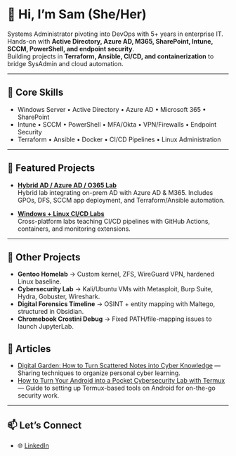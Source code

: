# 👋 Hi, I’m Sam (She/Her)  

Systems Administrator pivoting into DevOps with 5+ years in enterprise IT.  
Hands-on with **Active Directory, Azure AD, M365, SharePoint, Intune, SCCM, PowerShell, and endpoint security**.  
Building projects in **Terraform, Ansible, CI/CD, and containerization** to bridge SysAdmin and cloud automation.  

---

## 🔧 Core Skills
- Windows Server • Active Directory • Azure AD • Microsoft 365 • SharePoint  
- Intune • SCCM • PowerShell • MFA/Okta • VPN/Firewalls • Endpoint Security  
- Terraform • Ansible • Docker • CI/CD Pipelines • Linux Administration  

---

## 📂 Featured Projects
- **[Hybrid AD / Azure AD / O365 Lab](https://github.com/iplaycomputer/hybrid-ad-azure-lab)**  
  Hybrid lab integrating on-prem AD with Azure AD & M365. Includes GPOs, DFS, SCCM app deployment, and Terraform/Ansible automation.  

- **[Windows + Linux CI/CD Labs](https://github.com/iplaycomputer/Platform-Building-Blocks-Windows-Linux-CI-CD-Labs)**  
  Cross-platform labs teaching CI/CD pipelines with GitHub Actions, containers, and monitoring extensions.  

---

## 🧪 Other Projects
- **Gentoo Homelab** → Custom kernel, ZFS, WireGuard VPN, hardened Linux baseline.  
- **Cybersecurity Lab** → Kali/Ubuntu VMs with Metasploit, Burp Suite, Hydra, Gobuster, Wireshark.  
- **Digital Forensics Timeline** → OSINT + entity mapping with Maltego, structured in Obsidian.  
- **Chromebook Crostini Debug** → Fixed PATH/file-mapping issues to launch JupyterLab.

## 📝 Articles  
- [Digital Garden: How to Turn Scattered Notes into Cyber Knowledge](https://www.linkedin.com/pulse/digital-garden-how-turn-scattered-notes-cyber-knowledge-sam-tindle-ew45e/) — Sharing techniques to organize personal cyber learning.  
- [How to Turn Your Android into a Pocket Cybersecurity Lab with Termux](https://www.linkedin.com/pulse/how-turn-your-android-pocket-cybersecurity-lab-termux-sam-tindle-s0tmc/) — Guide to setting up Termux-based tools on Android for on-the-go security work.  

---

## 📫 Let’s Connect
- 🌐 [LinkedIn](https://linkedin.com/in/sam-t-a6706235b)  
